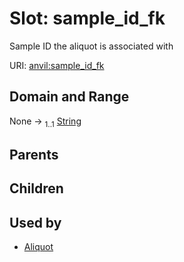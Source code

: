 
# Slot: sample_id_fk

Sample ID the aliquot is associated with

URI: [anvil:sample_id_fk](https://anvilproject.org/acr-harmonized-data-model/sample_id_fk)


## Domain and Range

None &#8594;  <sub>1..1</sub> [String](types/String.md)

## Parents


## Children


## Used by

 * [Aliquot](Aliquot.md)
